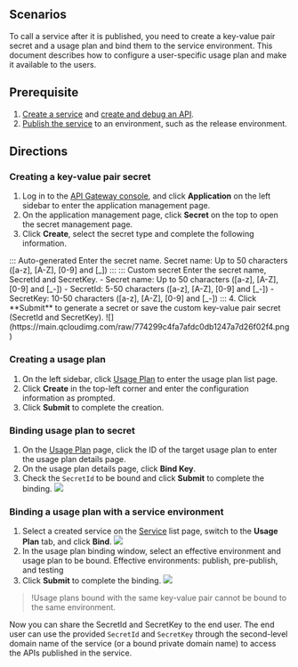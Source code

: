 ## Scenarios
To call a service after it is published, you need to create a key-value pair secret and a usage plan and bind them to the service environment.
This document describes how to configure a user-specific usage plan and make it available to the users.

## Prerequisite
1. [Create a service](https://intl.cloud.tencent.com/document/product/628/11787)‍ and [create and debug an API](https://intl.cloud.tencent.com/document/product/628/11795).
2. [Publish the service](https://intl.cloud.tencent.com/document/product/628/11809) to an environment, such as the release environment.

## Directions
### Creating a key-value pair secret
1. Log in to the [API Gateway console](https://console.cloud.tencent.com/apigateway/index), and click **Application** on the left sidebar to enter the application management page.
2. On the application management page, click **Secret** on the top to open the secret management page.
3. Click **Create**, select the secret type and complete the following information.
<dx-tabs>
::: Auto-generated
Enter the secret name.
Secret name: Up to 50 characters ([a-z], [A-Z], [0-9] and [_])
:::
::: Custom secret
Enter the secret name, SecretId and SecretKey.
- Secret name: Up to 50 characters ([a-z], [A-Z], [0-9] and [_-])
- ‍SecretId: 5-50 characters ([a-z], [A-Z], [0-9] and [_-])
- ‍SecretKey: 10-50 characters ([a-z], [A-Z], [0-9] and [_-])
:::
</dx-tabs>
4. Click **Submit** to generate a secret or save the custom key-value pair secret (SecretId and SecretKey).
![](https://main.qcloudimg.com/raw/774299c4fa7afdc0db1247a7d26f02f4.png)

### Creating a usage plan
1. On the left sidebar, click [Usage Plan](https://console.cloud.tencent.com/apigateway/plan) to enter the usage plan list page.
2. Click **Create** in the top-left corner and enter the configuration information as prompted.
3. Click **Submit** to complete the creation.

### Binding usage plan to secret
1. On the [Usage Plan](https://console.cloud.tencent.com/apigateway/plan) page, click the ID of the target usage plan to enter the usage plan details page.
2. On the usage plan details page, click **Bind Key**.
3. Check the `SecretId` to be bound and click **Submit** to complete the binding.
![](https://main.qcloudimg.com/raw/774299c4fa7afdc0db1247a7d26f02f4.png)

### Binding a usage plan with a service environment
1. Select a created service on the [Service](https://console.cloud.tencent.com/apigateway/service) list page, switch to the **Usage Plan** tab, and click **Bind**.
![](https://main.qcloudimg.com/raw/a2c9314e9fb5fa9d72d8a5a7a8f2bebe.png)
2. In the usage plan binding window, select an effective environment and usage plan to be bound.
Effective environments: publish, pre-publish, and testing
3. Click **Submit** to complete the binding.
![](https://main.qcloudimg.com/raw/b831f08fab2563c4d07d175ffcb093c5.png)
>!Usage plans bound with the same key-value pair cannot be bound to the same environment.

Now you can share the SecretId and SecretKey to the end user. The end user can use the provided `SecretId` and `SecretKey` through the second-level domain name of the service (or a bound private domain name) to access the APIs published in the service.
